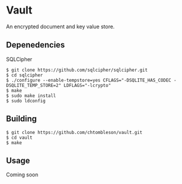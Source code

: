 # Vault

An encrypted document and key value store.

## Depenedencies

SQLCipher

    $ git clone https://github.com/sqlcipher/sqlcipher.git
    $ cd sqlcipher
    $ ./configure --enable-tempstore=yes CFLAGS="-DSQLITE_HAS_CODEC -DSQLITE_TEMP_STORE=2" LDFLAGS="-lcrypto"
    $ make
    $ sudo make install
    $ sudo ldconfig

## Building

    $ git clone https://github.com/chtombleson/vault.git
    $ cd vault
    $ make

## Usage

Coming soon

